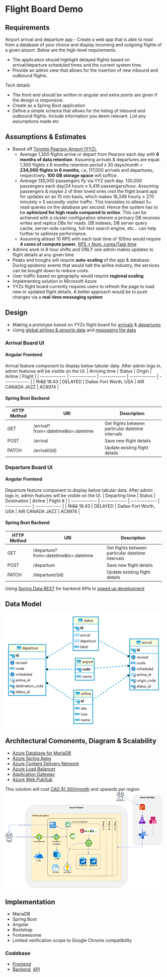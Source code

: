 # Flight Board Demo

## Requirements

Airport arrival and departure app - Create a web app that is able to read from a database of your choice and display incoming and outgoing
flights of a given airport. Below are the high-level requirements.
- The application should highlight delayed flights based on arrival/departure scheduled times and the current system time.
- Provide an admin view that allows for the insertion of new inbound and outbound flights.

Tech details
- The front end should be written in angular and extra points are given if the design is responsive.
- Create as a Spring Boot application
- Define a simple schema that allows for the listing of inbound and outbound flights. Include information you deem relevant. List any assumptions made etc

## Assumptions & Estimates

- Based off [Toronto Pearson Airport (YYZ)](https://www.torontopearson.com/en/whats-happening/stories/whyyz/how-our-runways-work),
  - Average 1,300 flights arrive or depart from Pearson each day with **6 months of data retention**. Assuming arrivals & departures are equal. 1,300 flights x 6 months retention period x 30 days/month = **234,000 flights in 6 months**, i.e, 117,000 arrivals and departures, respectively. **100 GB storage space** will suffice.
  - Average 130,000 passengers fly via YYZ each day. 130,000 passengers each day/24 hours ≈ 5,416 passengers/hour. Assuming passengers & maybe 2 of thier loved ones visit the flight board app for updates on an 10 min basis, which makes 16,248 hourly ≈ 270 minutely ≈ 5 secondly visitor traffic. This translates to atleast 5+ read queries on the database per second. Hence the system has to be **optimized for high reads compared to writes**. This can be achieved with a cluster configuration wherein a primary DB receives writes and replica DBs for reads. DB indexes, DB server query cache, server-side caching, full-text search engine, etc... can help further to optimize performance.
  - Assuming atleast 10 RPS with each task time of 100ms would require **4 cores of compute power**, [RPS = Num. cores/Task time](https://wrongsideofmemphis.com/2013/10/21/requests-per-second-a-reference/)
- Admins work in 8 hour shifts and ONLY one admin makes updates to flight details at any given time
- Peaks and troughs will require **auto-scaling** of the app & database. During epidemic events that would halt the airline industry, the services can be bought down to reduce costs.
- User traffic based on geography would require **regional scaling**
- Implementing solution in Microsoft Azure
- YYZs flight board currently requires users to refresh the page to load new or updated flight details. A better approach would be to push changes via a **real-time messaging system**

## Design

- Making a prototype based on YYZs flight board for [arrivals](https://www.torontopearson.com/en/arrivals) & [departures](https://www.torontopearson.com/en/departures)
- Using [global airlines & airports data](https://openflights.org/data.html) and [massaging the data](data)

### Arrival Board UI

#### Angular Frontend
Arrival feature component to display below tabular data. After admin logs in, admin features will be visible on the UI.
| Arriving time  | Status | Origin | Airline | Flight  |
| ------------- | ------------- | ------------- | ------------- | ------------- |
| ~~11:52~~ 18:43 | DELAYED | Dallas-Fort Worth, USA | AIR CANADA JAZZ | AC8974 |

#### Spring Boot Backend
| HTTP Method  | URI | Description |
| ------------- | ------------- | ------------- |
| GET  | /arrival?from=:datetime&to=:datetime  | Get flights between particular datetime intervals |
| POST  | /arrival  | Save new flight details |
| PATCH  | /arrival/{id}  | Update existing flight details |

### Departure Board UI

#### Angular Frontend
Departure feature component to display below tabular data. After admin logs in, admin features will be visible on the UI.
| Departing time  | Status | Destination | Airline | Flight # |
| ------------- | ------------- | ------------- | ------------- | ------------- |
| ~~11:52~~ 18:43 | DELAYED | Dallas-Fort Worth, USA | AIR CANADA JAZZ | AC8974 |

#### Spring Boot Backend
| HTTP Method  | URI | Description |
| ------------- | ------------- | ------------- |
| GET  | /departure?from=:datetime&to=:datetime  | Get flights between particular datetime intervals |
| POST  | /departure  | Save new flight details |
| PATCH  | /departure/{id}  | Update existing flight details |

Using [Spring Data REST](https://spring.io/projects/spring-data-rest) for backend APIs to [speed up development](https://speakerdeck.com/olivergierke/advanced-spring-data-rest?slide=5)

## Data Model

![ERD diagram](media/flight-board-erd.png)

## Architectural Comonents, Diagram & Scalability

- [Azure Database for MariaDB](https://azure.microsoft.com/en-us/products/mariadb/)
- [Azure Spring Apps](https://azure.microsoft.com/en-us/products/spring-apps/)
- [Azure Content Delivery Network](https://azure.microsoft.com/en-us/products/cdn/)
- [Azure Load Balancer](https://azure.microsoft.com/en-us/products/load-balancer/)
- [Application Gateway](https://azure.microsoft.com/en-us/products/application-gateway/)
- [Azure Web PubSub](https://azure.microsoft.com/en-us/products/web-pubsub/)

This solution will cost [CAD $1,300/month](media/price-estimate.xlsx) and upwards per region
![Architecture Diagram](media/flight-board-architecture.png)

## Implementation

- MariaDB
- Spring Boot
- Angular
- Bootstrap
- Fontawesome
- Limited verification scope to Google Chrome compatibility

### Codebase
- [Frontend](https://github.com/MrC0mm0n/flight-board-frontend)
- [Backend](https://github.com/MrC0mm0n/flight-board-backend), [API](https://flight-board-backend.azurewebsites.net/api)
